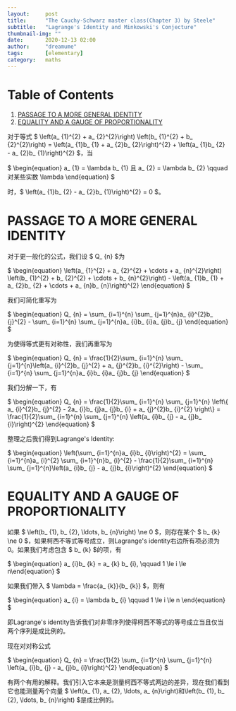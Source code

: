 ```yaml
---
layout:     post
title:      "The Cauchy-Schwarz master class(Chapter 3) by Steele"
subtitle:   "Lagrange's Identity and Minkowski's Conjecture"
thumbnail-img: ""
date:       2020-12-13 02:00
author:     "dreamume"
tags: 		[elementary]
category:   maths
---
```

<head>
    <script src="https://cdn.mathjax.org/mathjax/latest/MathJax.js?config=TeX-AMS-MML_HTMLorMML" type="text/javascript"></script>
    <script type="text/x-mathjax-config">
        MathJax.Hub.Config({
            tex2jax: {
            skipTags: ['script', 'noscript', 'style', 'textarea', 'pre'],
            inlineMath: [['$','$']]
            }
        });
    </script>
</head>

# Table of Contents

1.  [PASSAGE TO A MORE GENERAL IDENTITY](#orgd139ef4)
2.  [EQUALITY AND A GAUGE OF PROPORTIONALITY](#org170d964)

对于等式 $ \\left(a_ {1}^{2} + a_ {2}^{2}\\right) \\left(b_ {1}^{2} + b_ {2}^{2}\\right) = \\left(a_ {1}b_ {1} + a_ {2}b_ {2}\\right)^{2} + \\left(a_ {1}b_ {2} - a_ {2}b_ {1}\\right)^{2} $，当

$ \\begin{equation} a_ {1} = \\lambda b_ {1} 且 a_ {2} = \\lambda b_ {2} \\qquad 对某些实数 \\lambda \\end{equation} $

时，$ \\left(a_ {1}b_ {2} - a_ {2}b_ {1}\\right)^{2} = 0 $。


<a id="orgd139ef4"></a>

# PASSAGE TO A MORE GENERAL IDENTITY

对于更一般化的公式，我们设 $ Q_ {n} $为

$ \\begin{equation} \\left(a_ {1}^{2} + a_ {2}^{2} + \\cdots + a_ {n}^{2}\\right) \\left(b_ {1}^{2} + b_ {2}^{2} + \\cdots + b_ {n}^{2}\\right) - \\left(a_ {1}b_ {1} + a_ {2}b_ {2} + \\cdots + a_ {n}b_ {n}\\right)^{2} \\end{equation} $

我们可简化重写为

$ \\begin{equation} Q_ {n} = \\sum_ {i=1}^{n} \\sum_ {j=1}^{n}a_ {i}^{2}b_ {j}^{2} - \\sum_ {i=1}^{n} \\sum_ {j=1}^{n}a_ {i}b_ {i}a_ {j}b_ {j} \\end{equation} $

为使得等式更有对称性，我们再重写为

$ \\begin{equation} Q_ {n} = \\frac{1}{2}\\sum_ {i=1}^{n} \\sum_ {j=1}^{n}\\left(a_ {i}^{2}b_ {j}^{2} + a_ {j}^{2}b_ {i}^{2}\\right) - \\sum_ {i=1}^{n} \\sum_ {j=1}^{n}a_ {i}b_ {i}a_ {j}b_ {j} \\end{equation} $

我们分解一下，有

$ \\begin{equation} Q_ {n} = \\frac{1}{2}\\sum_ {i=1}^{n} \\sum_ {j=1}^{n} \\left\\{ a_ {i}^{2}b_ {j}^{2} - 2a_ {i}b_ {j}a_ {j}b_ {i} + a_ {j}^{2}b_ {i}^{2} \\right\\} = \\frac{1}{2}\\sum_ {i=1}^{n} \\sum_ {j=1}^{n} \\left(a_ {i}b_ {j} - a_ {j}b_ {i}\\right)^{2} \\end{equation} $

整理之后我们得到Lagrange's Identity:

$ \\begin{equation} \\left(\\sum_ {i=1}^{n}a_ {i}b_ {i}\\right)^{2} = \\sum_ {i=1}^{n}a_ {i}^{2} \\sum_ {i=1}^{n}b_ {i}^{2} - \\frac{1}{2}\\sum_ {i=1}^{n} \\sum_ {j=1}^{n}\\left(a_ {i}b_ {j} - a_ {j}b_ {i}\\right)^{2} \\end{equation} $


<a id="org170d964"></a>

# EQUALITY AND A GAUGE OF PROPORTIONALITY

如果 $ \\left(b_ {1}, b_ {2}, \\ldots, b_ {n}\\right) \\ne 0 $，则存在某个 $ b_ {k} \\ne 0 $，如果柯西不等式等号成立，则Lagrange's identity右边所有项必须为0。如果我们考虑包含 $ b_ {k} $的项，有

$ \\begin{equation} a_ {i}b_ {k} = a_ {k} b_ {i}, \\qquad 1 \\le i \\le n\\end{equation} $

如果我们带入 $ \\lambda = \\frac{a_ {k}}{b_ {k}} $，则有

$ \\begin{equation} a_ {i} = \\lambda b_ {i} \\qquad 1 \\le i \\le n \\end{equation} $

即Lagrange's identity告诉我们对非零序列使得柯西不等式的等号成立当且仅当两个序列是成比例的。

现在对对称公式

$ \\begin{equation} Q_ {n} = \\frac{1}{2} \\sum_ {i=1}^{n} \\sum_ {j=1}^{n} \\left(a_ {i}b_ {j} - a_ {j}b_ {i}\\right)^{2} \\end{equation} $

有两个有用的解释。我们引入它本来是测量柯西不等式两边的差异，现在我们看到它也能测量两个向量 $ \\left(a_ {1}, a_ {2}, \\ldots, a_ {n}\\right)和\\left(b_ {1}, b_ {2}, \\ldots, b_ {n}\\right) $是成比例的。
